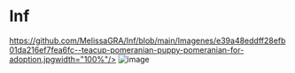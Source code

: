 # Inf
https://github.com/MelissaGRA/Inf/blob/main/Imagenes/e39a48eddff28efb01da216ef7fea6fc--teacup-pomeranian-puppy-pomeranian-for-adoption.jpgwidth="100%"/>
![image](https://github.com/MelissaGRA/Inf/assets/142844622/67154ecb-0b38-4ab8-a5af-fa649ffc07c4)
